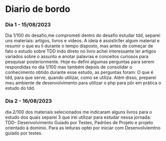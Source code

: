 
<h1>Diario de bordo </h1>

<h3> Dia  1 - 15/08/2023 </h3>
<p>Dia 1/100 do desafio,me comprometi dentro do desafio estudar tdd,  separei uns materiais: artigos, livros e vídeos. A ideia é assistir/ler algum material e resumir o que eu li durante o tempo disposto, mas antes de começar de fato o estudo sobre TDD indo direto no livro achei interessante ler artigos variados sobre o assunto e anotar palavras e conceitos curiosos para pesquisar posteriormente.  Hoje eu defini algumas perguntas para serem respondidas no dia 1/100 mas também depois de consolidar o conhecimento obtido durante esse estudo, as perguntas foram: O que é tdd, para que serve, quando utilizar, como se utiliza. Além disso, preparei meu ambiente de desenvolvimento para  utilizar o php para pôr em prática o estudo do tdd.
</p>
<h3> Dia  2 - 16/08/2023 </h3>
<p> dia 2/100 dos materiais selecionados me indicaram alguns livros para o estudo dos quais separei 3 que irei utilizar para estudar nessa jornada: TDD- Desenvolvimento Guiado por Testes, Padrões de Projeto e projeto orientado à domínio. Para as leituras optei por iniciar com Desenvolviemtno guiado por testes. </p>

